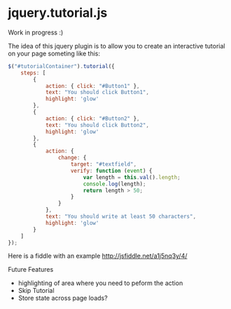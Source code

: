 jquery.tutorial.js
==================
Work in progress :)

The idea of this jquery plugin is to allow you to create an interactive tutorial on your page someting like this:  

```javascript
$("#tutorialContainer").tutorial({
    steps: [
        {
            action: { click: "#Button1" },
            text: "You should click Button1",
            highlight: 'glow'
        },
        {
            action: { click: "#Button2" },
            text: "You should click Button2",
            highlight: 'glow'
        },
        {
            action: {
                change: {
                    target: "#textfield",
                    verify: function (event) {
                        var length = this.val().length;
                        console.log(length);
                        return length > 50;
                    }
                }
            },
            text: "You should write at least 50 characters",
            highlight: 'glow'
        }
    ]
});
```

Here is a fiddle with an example
http://jsfiddle.net/a1j5nq3y/4/

Future Features  

* highlighting of area where you need to peform the action
* Skip Tutorial
* Store state across page loads?
